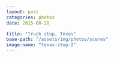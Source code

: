 ```yaml
---
layout: post
categories: photos
date: 2015-08-20

title: "Truck stop, Texas"
base-path: "/assets/img/photos/scenes"
image-name: "texas-stop-2"
---
```

